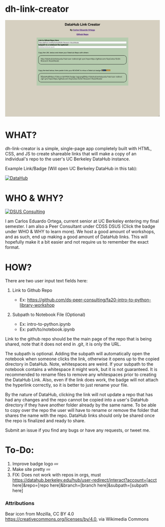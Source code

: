 # dh-link-creator
![DH Link Creator Website Preview](dh-link-creator-img.png)

# WHAT?
dh-link-creator is a simple, single-page app completely built with HTML, CSS, and JS to create shareable links that will make a copy of an individual's repo to the user's UC Berkeley DataHub instance.

Example Link/Badge (Will open UC Berkeley DataHub in this tab): 

[![DataHub](https://i.ibb.co/s5V7XbX/badge-logo.png)](http://datahub.berkeley.edu/hub/user-redirect/git-sync?repo=https://github.com/SoyCarlos/Intro-To-Making-Data&subpath=Intro-to-Making.ipynb)

# WHO & WHY?

[![DSUS Consulting](https://i.ibb.co/s5V7XbX/badge-logo.png)](https://data.berkeley.edu/consulting/)

I am Carlos Eduardo Ortega, current senior at UC Berkeley entering my final semester. I am also a Peer Consultant under CDSS DSUS (Click the badge under WHO & WHY to learn more). We host a good amount of workshops, and as such, end up making a good amount of DataHub links. This will hopefully make it a bit easier and not require us to remember the exact format.


# HOW?
There are two user input text fields here:
1. Link to Github Repo
	- Ex: https://github.com/ds-peer-consulting/fa20-intro-to-python-library-workshop 

2. Subpath to Notebook File (Optional)
	- Ex: intro-to-python.ipynb
	- Ex: path/to/notebook.ipynb


Link to the github repo should be the main page of the repo that is being shared, note that it does not end in .git, it is only the URL. 

The subpath is optional. Adding the subpath will automatically open the notebook when someone clicks the link, otherwise it opens up to the copied directory in DataHub. Note, whitespaces are weird. If your subpath to the notebook contains a whitespace it might work, but it is not guaranteed. It is recommended to rename files to remove any whitespaces prior to creating the DataHub Link. Also, even if the link does work, the badge will not attach the hyperlink correctly, so it is better to just rename your file.

By the nature of DataHub, clicking the link will not update a repo that has had any changes and the repo cannot be copied into a user's DataHub directory if they have another folder already by the same name. To be able to copy over the repo the user will have to rename or remove the folder that shares the name with the repo. DataHub links should only be shared once the repo is finalized and ready to share. 


Submit an issue if you find any bugs or have any requests, or tweet me.


# To-Do:
1. Improve badge logo 💤
2. Make site pretty 💤
3. FIX: Does not work with repos in orgs, must https://datahub.berkeley.edu/hub/user-redirect/interact?account=[acct here]&repo=[repo here]&branch=[branch here]&subpath=[subpath here] 

### Attributions
Bear icon from Mozilla, CC BY 4.0 <https://creativecommons.org/licenses/by/4.0>, via Wikimedia Commons
